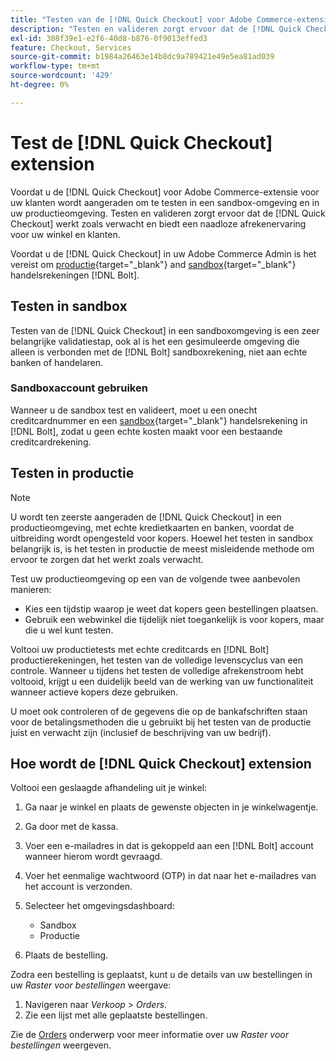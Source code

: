 ```yaml
---
title: "Testen van de [!DNL Quick Checkout] voor Adobe Commerce-extensie"
description: "Testen en valideren zorgt ervoor dat de [!DNL Quick Checkout] de extensie werkt zoals u had verwacht."
exl-id: 308f39e1-e2f6-40d8-b876-0f9013effed3
feature: Checkout, Services
source-git-commit: b1984a26463e14b8dc9a789421e49e5ea81ad039
workflow-type: tm+mt
source-wordcount: '429'
ht-degree: 0%

---
```



# Test de [!DNL Quick Checkout] extension

Voordat u de [!DNL Quick Checkout] voor Adobe Commerce-extensie voor uw klanten wordt aangeraden om te testen in een sandbox-omgeving en in uw productieomgeving. Testen en valideren zorgt ervoor dat de [!DNL Quick Checkout] werkt zoals verwacht en biedt een naadloze afrekenervaring voor uw winkel en klanten.

Voordat u de [!DNL Quick Checkout] in uw Adobe Commerce Admin is het vereist om  [productie](https://merchant.bolt.com/register){target="_blank"} and [sandbox](https://merchant-sandbox.bolt.com/register){target="_blank"} handelsrekeningen [!DNL Bolt].

## Testen in sandbox

Testen van de [!DNL Quick Checkout] in een sandboxomgeving is een zeer belangrijke validatiestap, ook al is het een gesimuleerde omgeving die alleen is verbonden met de [!DNL Bolt] sandboxrekening, niet aan echte banken of handelaren.

### Sandboxaccount gebruiken

Wanneer u de sandbox test en valideert, moet u een onecht creditcardnummer en een [sandbox](https://merchant-sandbox.bolt.com/register){target="_blank"} handelsrekening in [!DNL Bolt], zodat u geen echte kosten maakt voor een bestaande creditcardrekening.

## Testen in productie

>[!NOTE]
>
> U wordt ten zeerste aangeraden de [!DNL Quick Checkout] in een productieomgeving, met echte kredietkaarten en banken, voordat de uitbreiding wordt opengesteld voor kopers. Hoewel het testen in sandbox belangrijk is, is het testen in productie de meest misleidende methode om ervoor te zorgen dat het werkt zoals verwacht.

Test uw productieomgeving op een van de volgende twee aanbevolen manieren:

- Kies een tijdstip waarop je weet dat kopers geen bestellingen plaatsen.
- Gebruik een webwinkel die tijdelijk niet toegankelijk is voor kopers, maar die u wel kunt testen.

Voltooi uw productietests met echte creditcards en [!DNL Bolt] productierekeningen, het testen van de volledige levenscyclus van een controle. Wanneer u tijdens het testen de volledige afrekenstroom hebt voltooid, krijgt u een duidelijk beeld van de werking van uw functionaliteit wanneer actieve kopers deze gebruiken.

U moet ook controleren of de gegevens die op de bankafschriften staan voor de betalingsmethoden die u gebruikt bij het testen van de productie juist en verwacht zijn (inclusief de beschrijving van uw bedrijf).

## Hoe wordt de [!DNL Quick Checkout] extension

Voltooi een geslaagde afhandeling uit je winkel:

1. Ga naar je winkel en plaats de gewenste objecten in je winkelwagentje.
1. Ga door met de kassa.
1. Voer een e-mailadres in dat is gekoppeld aan een [!DNL Bolt] account wanneer hierom wordt gevraagd.
1. Voer het eenmalige wachtwoord (OTP) in dat naar het e-mailadres van het account is verzonden.
1. Selecteer het omgevingsdashboard:

   - Sandbox
   - Productie

1. Plaats de bestelling.

Zodra een bestelling is geplaatst, kunt u de details van uw bestellingen in uw _Raster voor bestellingen_ weergave:

1. Navigeren naar _Verkoop_ > _Orders_.
1. Zie een lijst met alle geplaatste bestellingen.

Zie de [Orders](https://docs.magento.com/user-guide/sales/orders.html) onderwerp voor meer informatie over uw _Raster voor bestellingen_ weergeven.
